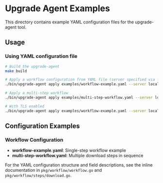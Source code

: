 # Upgrade Agent Examples

This directory contains example YAML configuration files for the upgrade-agent tool.

## Usage

### Using YAML configuration file

```bash
# Build the upgrade-agent
make build

# Apply a workflow configuration from YAML file (server specified via flags)
./bin/upgrade-agent apply examples/workflow-example.yaml --server localhost:50055

# Apply a multi-step workflow
./bin/upgrade-agent apply examples/multi-step-workflow.yaml --server localhost:50055

# With TLS enabled
./bin/upgrade-agent apply examples/workflow-example.yaml --server localhost:50055 --tls
```

## Configuration Examples

### Workflow Configuration
- **workflow-example.yaml**: Single-step workflow example
- **multi-step-workflow.yaml**: Multiple download steps in sequence

For the YAML configuration structure and field descriptions, see the inline documentation in `pkg/workflow/workflow.go` and `pkg/workflow/steps/download.go`.